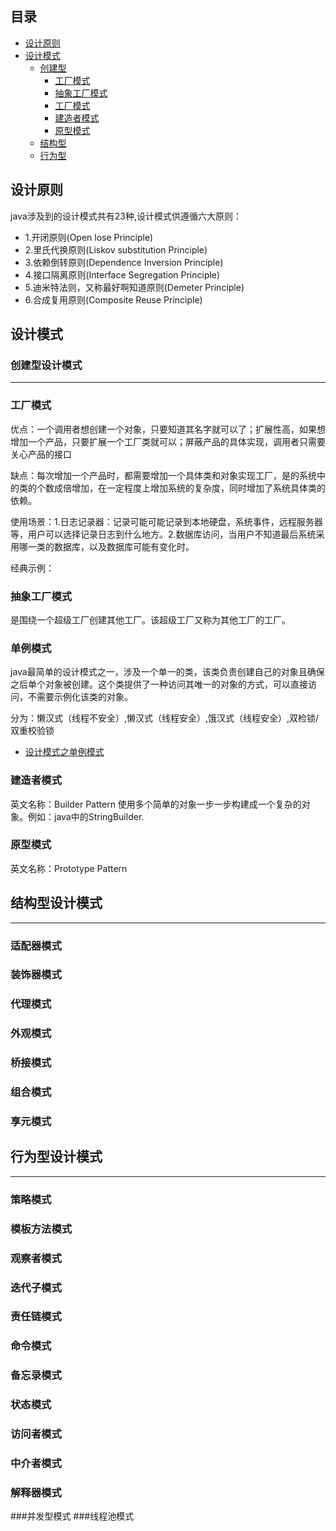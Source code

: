 ## 目录

- [设计原则](#设计原则)
- [设计模式](#设计模式)
    - [创建型](#创建型设计模式)
        - [工厂模式](#工厂模式)
        - [抽象工厂模式](#抽象工厂模式)
        - [工厂模式](#单例模式)
        - [建造者模式](#建造者模式)
        - [原型模式](#原型模式)
    - [结构型](#结构型设计模式)
    - [行为型](#行为型设计模式)
    
## 设计原则

java涉及到的设计模式共有23种,设计模式供遵循六大原则：
- 1.开闭原则(Open lose Principle)
- 2.里氏代换原则(Liskov substitution Principle)
- 3.依赖倒转原则(Dependence Inversion Principle)
- 4.接口隔离原则(Interface Segregation Principle)
- 5.迪米特法则，又称最好啊知道原则(Demeter Principle)
- 6.合成复用原则(Composite Reuse Principle)


## 设计模式

### 创建型设计模式

---
### 工厂模式
优点：一个调用者想创建一个对象，只要知道其名字就可以了；扩展性高，如果想增加一个产品，只要扩展一个工厂类就可以；屏蔽产品的具体实现，调用者只需要关心产品的接口

缺点：每次增加一个产品时，都需要增加一个具体类和对象实现工厂，是的系统中的类的个数成倍增加，在一定程度上增加系统的复杂度，同时增加了系统具体类的依赖。

使用场景：1.日志记录器：记录可能可能记录到本地硬盘，系统事件，远程服务器等，用户可以选择记录日志到什么地方。2.数据库访问，当用户不知道最后系统采用哪一类的数据库，以及数据库可能有变化时。

经典示例：

### 抽象工厂模式
是围绕一个超级工厂创建其他工厂。该超级工厂又称为其他工厂的工厂。
### 单例模式
java最简单的设计模式之一，涉及一个单一的类，该类负责创建自己的对象且确保之后单个对象被创建。这个类提供了一种访问其唯一的对象的方式，可以直接访问，不需要示例化该类的对象。

分为：懒汉式（线程不安全）,懒汉式（线程安全）,饿汉式（线程安全）,双检锁/双重校验锁

- [设计模式之单例模式](https://www.jianshu.com/p/3bfd916f2bb2)

### 建造者模式 
英文名称：Builder Pattern
使用多个简单的对象一步一步构建成一个复杂的对象。例如：java中的StringBuilder.
### 原型模式 
英文名称：Prototype Pattern

## 结构型设计模式

---
### 适配器模式
### 装饰器模式
### 代理模式
### 外观模式
### 桥接模式
### 组合模式
### 享元模式

## 行为型设计模式

---

### 策略模式
### 模板方法模式
### 观察者模式
### 迭代子模式
### 责任链模式
### 命令模式
### 备忘录模式
### 状态模式
### 访问者模式
### 中介者模式
### 解释器模式

###并发型模式
###线程池模式
